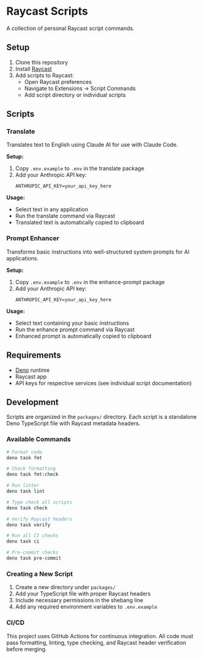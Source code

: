 # Raycast Scripts

A collection of personal Raycast script commands.

## Setup

1. Clone this repository
2. Install [Raycast](https://raycast.com/)
3. Add scripts to Raycast:
   - Open Raycast preferences
   - Navigate to Extensions → Script Commands
   - Add script directory or individual scripts

## Scripts

### Translate

Translates text to English using Claude AI for use with Claude Code.

**Setup:**

1. Copy `.env.example` to `.env` in the translate package
2. Add your Anthropic API key:
   ```
   ANTHROPIC_API_KEY=your_api_key_here
   ```

**Usage:**

- Select text in any application
- Run the translate command via Raycast
- Translated text is automatically copied to clipboard

### Prompt Enhancer

Transforms basic instructions into well-structured system prompts for AI applications.

**Setup:**

1. Copy `.env.example` to `.env` in the enhance-prompt package
2. Add your Anthropic API key:
   ```
   ANTHROPIC_API_KEY=your_api_key_here
   ```

**Usage:**

- Select text containing your basic instructions
- Run the enhance prompt command via Raycast
- Enhanced prompt is automatically copied to clipboard

## Requirements

- [Deno](https://deno.land/) runtime
- Raycast app
- API keys for respective services (see individual script documentation)

## Development

Scripts are organized in the `packages/` directory. Each script is a standalone Deno TypeScript file
with Raycast metadata headers.

### Available Commands

```bash
# Format code
deno task fmt

# Check formatting
deno task fmt:check

# Run linter
deno task lint

# Type check all scripts
deno task check

# Verify Raycast headers
deno task verify

# Run all CI checks
deno task ci

# Pre-commit checks
deno task pre-commit
```

### Creating a New Script

1. Create a new directory under `packages/`
2. Add your TypeScript file with proper Raycast headers
3. Include necessary permissions in the shebang line
4. Add any required environment variables to `.env.example`

### CI/CD

This project uses GitHub Actions for continuous integration. All code must pass formatting, linting, type checking, and Raycast header verification before merging.
